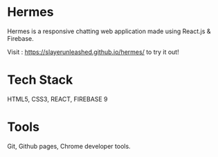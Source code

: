 # Hermes
Hermes is a responsive chatting web application made using React.js &amp; Firebase.

Visit : https://slayerunleashed.github.io/hermes/ to try it out!

# Tech Stack
HTML5, CSS3, REACT, FIREBASE 9

# Tools
Git, Github pages, Chrome developer tools.
